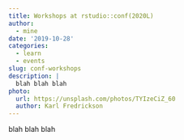 ```yaml
---
title: Workshops at rstudio::conf(2020L)
author:
  - mine
date: '2019-10-28'
categories:
  - learn
  - events
slug: conf-workshops
description: |
  blah blah blah
photo:
  url: https://unsplash.com/photos/TYIzeCiZ_60
  author: Karl Fredrickson
---
```


blah blah blah
